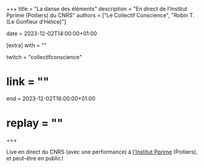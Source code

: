 +++
title = "La danse des éléments"
description = "En direct de l’Institut Pprime (Poitiers) du CNRS"
authors = ["Le Collectif Conscience", "Robin T. (Le Gonfleur d’Hélice)"]

date = 2023-12-02T14:00:00+01:00

[extra]
with = ""

twitch = "collectifconscience"
# link = ""

end = 2023-12-02T16:00:00+01:00

# replay = ""
+++

Live en direct du CNRS (avec une performance) à [l'Institut Pprime](https://www.pprime.fr) (Poitiers), et peut-être
en public !

